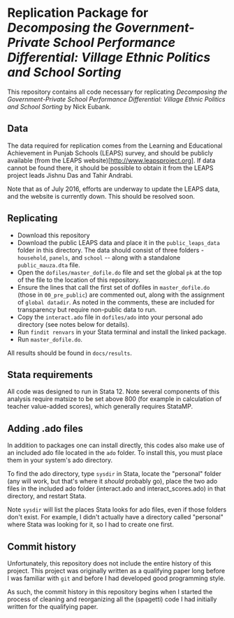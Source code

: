
Replication Package for *Decomposing the Government-Private School Performance Differential: Village Ethnic Politics and School Sorting*
==========================================================================================================================================

This repository contains all code necessary for replicating *Decomposing the Government-Private School Performance Differential: Village Ethnic Politics and School Sorting* by Nick Eubank. 


Data
-----------

The data required for replication comes from the Learning and Educational Achievement in Punjab Schools (LEAPS) survey, 
and should be publicly available (from the LEAPS website)[http://www.leapsproject.org]. If data cannot be 
found there, it should be possible to obtain it from the LEAPS project leads Jishnu Das and Tahir Andrabi. 

Note that as of July 2016, efforts are underway to update the LEAPS data, and the website is currently down. This should be resolved soon. 

Replicating
------------

* Download this repository
* Download the public LEAPS data and place it in the `public_leaps_data` folder in this directory. The data should consist of three folders - `household`, `panels`, and `school` -- along with a standalone `public_mauza.dta` file. 
* Open the `dofiles/master_dofile.do` file and set the global `pk` at the top of the file to the location of this repository. 
* Ensure the lines that call the first set of dofiles in `master_dofile.do` (those in `00_pre_public`) are commented out, along with the assignment of `global datadir`. As noted in the comments, these are included for transparency but require non-public data to run.
* Copy the `interact.ado` file in `dofiles/ado` into your personal ado directory (see notes below for details). 
* Run `findit renvars` in your Stata terminal and install the linked package.
* Run `master_dofile.do`. 

All results should be found in `docs/results`.


Stata requirements
-------------------
All code was designed to run in Stata 12. Note several components of this analysis require matsize to be set above 800 (for example in calculation of teacher value-added scores), which generally requires StataMP.


Adding .ado files
-------------------
In addition to packages one can install directly, this codes also make use of an included
ado file located in the `ado` folder. To install this, you must place
them in your system's ado directory.

To find the ado directory, type `sysdir` in Stata, locate the "personal" folder
(any will work, but that's where it *should* probably go), place the two ado
files in the included ado folder (interact.ado and interact_scores.ado) in
that directory, and restart Stata.

Note `sysdir` will list the places Stata looks for ado files, even if those folders
don't exist. For example, I didn't actually have a directory called "personal"
where Stata was looking for it, so I had to create one first.


Commit history
---------------

Unfortunately, this repository does not include the entire history of this project. This project was originally written as a 
qualifying paper long before I was familiar with `git` and before I had developed good programming style. 

As such, the commit history in this repository begins when I started the process of cleaning and reorganizing all the (spagetti) 
code I had initially written for the qualifying paper.
